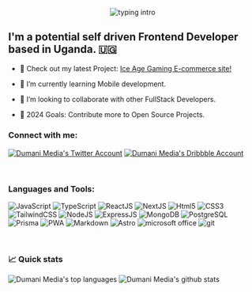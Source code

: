 <p align="center">
<img src="https://readme-typing-svg.herokuapp.com?font=Space+Grotesk&&weight=600&size=26&color=F76A22&&lines=Hello+everyone!!!;We+are+Dumani+Media.;For+full-Stack+development." alt="typing intro">
</p>

## I'm a potential self driven Frontend Developer based in Uganda. :uganda:

- 🔭 Check out my latest Project: [Ice Age Gaming E-commerce site!](https://iceagegaming.vercel.app/)

- 🌱 I’m currently learning Mobile development.

- 👯 I’m looking to collaborate with other FullStack Developers.

- 🥅 2024 Goals: Contribute more to Open Source Projects.

<h3 align="left">Connect with me:</h3>
<p align="left">
<a href="https://twitter.com/dumanimedia" target="blank"><img align="center" src="https://img.shields.io/badge/Twitter-1DA1F2.svg?style=for-the-badge&logo=twitter&logoColor=white" alt="Dumani Media's Twitter Account" /></a>
<a href="https://dribbble.com/dumanimedia" target="blank"><img align="center" src="https://img.shields.io/badge/Dribbble-EA4C89.svg?style=for-the-badge&logo=Dribbble&logoColor=white" alt="Dumani Media's Dribbble Account" /></a>
</p>

<br />

<h3 align="left">Languages and Tools:</h3>
<p><img src="https://img.shields.io/badge/JavaScript-F7DF1E.svg?style=for-the-badge&logo=JavaScript&logoColor=black" alt="JavaScript">
<img src="https://img.shields.io/badge/TypeScript-3178C6.svg?style=for-the-badge&logo=TypeScript&logoColor=white" alt="TypeScript">
<img src="https://img.shields.io/badge/React-61DAFB.svg?style=for-the-badge&logo=React&logoColor=black" alt="ReactJS">
<img src="https://img.shields.io/badge/Next.js-000000.svg?style=for-the-badge&logo=nextdotjs&logoColor=white" alt="NextJS">
<img src="https://img.shields.io/badge/HTML5-E34F26?style=for-the-badge&logo=html5&logoColor=white" alt="Html5">
<img src="https://img.shields.io/badge/CSS3-1572B6.svg?style=for-the-badge&logo=CSS3&logoColor=white" alt="CSS3">
<img src="https://img.shields.io/badge/Tailwind%20CSS-06B6D4.svg?style=for-the-badge&logo=Tailwind-CSS&logoColor=white" alt="TailwindCSS">
<img src="https://img.shields.io/badge/Node.js-339933.svg?style=for-the-badge&logo=nodedotjs&logoColor=white" alt="NodeJS">
<img src="https://img.shields.io/badge/Express-000000.svg?style=for-the-badge&logo=Express&logoColor=white" alt="ExpressJS">
<img src="https://img.shields.io/badge/MongoDB-47A248.svg?style=for-the-badge&logo=MongoDB&logoColor=white" alt="MongoDB">
<img src="https://img.shields.io/badge/PostgreSQL-4169E1.svg?style=for-the-badge&logo=PostgreSQL&logoColor=white" alt="PostgreSQL">
<img src="https://img.shields.io/badge/Prisma-2D3748.svg?style=for-the-badge&logo=Prisma&logoColor=white" alt="Prisma">
<img src="https://img.shields.io/badge/PWA-5A0FC8.svg?style=for-the-badge&logo=PWA&logoColor=white" alt="PWA">
<img src="https://img.shields.io/badge/Markdown-000000.svg?style=for-the-badge&logo=Markdown&logoColor=white" alt="Markdown">
<img src="https://img.shields.io/badge/Astro-FF5D01.svg?style=for-the-badge&logo=astro&logoColor=white" alt="Astro">
<img src="https://img.shields.io/badge/Microsoft_Office-D83B01?style=for-the-badge&logo=microsoft-office&logoColor=white" alt="microsoft office">
<img src="https://img.shields.io/badge/GIT-E44C30?style=for-the-badge&logo=git&logoColor=white" alt="git">
</p>

<br />

### &#x1f4c8; Quick stats

![Dumani Media's top languages][top_languages_gitub]
![Dumani Media's github stats][github_stats]

<!-- ![Dumani Media's GitHub stats][github_stats] -->

[github_stats]: https://github-readme-stats.vercel.app/api?username=dumanimedia&show_icons=true&title_color=f6c32c&icon_color=f6c32c&text_color=9f9f9f&bg_color=151515&count_private=true
[top_Languages_gitub]: https://github-readme-stats.vercel.app/api/top-langs/?username=dumanimedia&show_icons=true&title_color=f6c32c&icon_color=f6c32c&text_color=9f9f9f&bg_color=151515&count_private=true&layout=compact
[github_badges_link]: https://dev.to/envoy_/150-badges-for-github-pnk
